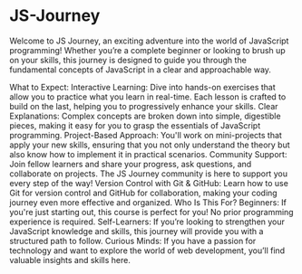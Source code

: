 # JS-Journey
Welcome to JS Journey, an exciting adventure into the world of JavaScript programming! Whether you’re a complete beginner or looking to brush up on your skills, this journey is designed to guide you through the fundamental concepts of JavaScript in a clear and approachable way.

What to Expect:
Interactive Learning: Dive into hands-on exercises that allow you to practice what you learn in real-time. Each lesson is crafted to build on the last, helping you to progressively enhance your skills.
Clear Explanations: Complex concepts are broken down into simple, digestible pieces, making it easy for you to grasp the essentials of JavaScript programming.
Project-Based Approach: You'll work on mini-projects that apply your new skills, ensuring that you not only understand the theory but also know how to implement it in practical scenarios.
Community Support: Join fellow learners and share your progress, ask questions, and collaborate on projects. The JS Journey community is here to support you every step of the way!
Version Control with Git & GitHub: Learn how to use Git for version control and GitHub for collaboration, making your coding journey even more effective and organized.
Who Is This For?
Beginners: If you're just starting out, this course is perfect for you! No prior programming experience is required.
Self-Learners: If you’re looking to strengthen your JavaScript knowledge and skills, this journey will provide you with a structured path to follow.
Curious Minds: If you have a passion for technology and want to explore the world of web development, you’ll find valuable insights and skills here.
